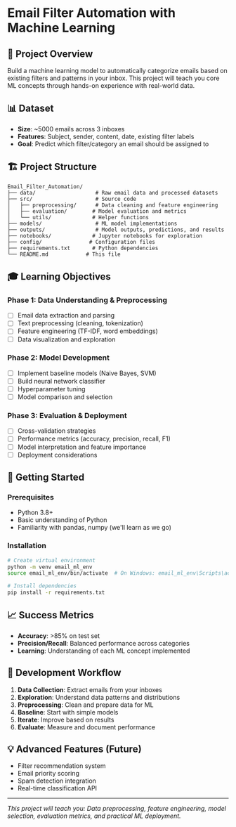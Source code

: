 # Email Filter Automation with Machine Learning

## 🎯 Project Overview
Build a machine learning model to automatically categorize emails based on existing filters and patterns in your inbox. This project will teach you core ML concepts through hands-on experience with real-world data.

## 📊 Dataset
- **Size**: ~5000 emails across 3 inboxes
- **Features**: Subject, sender, content, date, existing filter labels
- **Goal**: Predict which filter/category an email should be assigned to

## 🏗️ Project Structure

```
Email_Filter_Automation/
├── data/                   # Raw email data and processed datasets
├── src/                    # Source code
│   ├── preprocessing/      # Data cleaning and feature engineering
│   ├── evaluation/        # Model evaluation and metrics
│   └── utils/             # Helper functions
├── models/                 # ML model implementations
├── outputs/                # Model outputs, predictions, and results
├── notebooks/             # Jupyter notebooks for exploration
├── config/               # Configuration files
├── requirements.txt       # Python dependencies
└── README.md            # This file
```

## 🎓 Learning Objectives

### Phase 1: Data Understanding & Preprocessing
- [ ] Email data extraction and parsing
- [ ] Text preprocessing (cleaning, tokenization)
- [ ] Feature engineering (TF-IDF, word embeddings)
- [ ] Data visualization and exploration

### Phase 2: Model Development
- [ ] Implement baseline models (Naive Bayes, SVM)
- [ ] Build neural network classifier
- [ ] Hyperparameter tuning
- [ ] Model comparison and selection

### Phase 3: Evaluation & Deployment
- [ ] Cross-validation strategies
- [ ] Performance metrics (accuracy, precision, recall, F1)
- [ ] Model interpretation and feature importance
- [ ] Deployment considerations

## 🚀 Getting Started

### Prerequisites
- Python 3.8+
- Basic understanding of Python
- Familiarity with pandas, numpy (we'll learn as we go)

### Installation
```bash
# Create virtual environment
python -m venv email_ml_env
source email_ml_env/bin/activate  # On Windows: email_ml_env\Scripts\activate

# Install dependencies
pip install -r requirements.txt
```

## 📈 Success Metrics
- **Accuracy**: >85% on test set
- **Precision/Recall**: Balanced performance across categories
- **Learning**: Understanding of each ML concept implemented

## 🔄 Development Workflow
1. **Data Collection**: Extract emails from your inboxes
2. **Exploration**: Understand data patterns and distributions
3. **Preprocessing**: Clean and prepare data for ML
4. **Baseline**: Start with simple models
5. **Iterate**: Improve based on results
6. **Evaluate**: Measure and document performance

## 💡 Advanced Features (Future)
- Filter recommendation system
- Email priority scoring
- Spam detection integration
- Real-time classification API

---

*This project will teach you: Data preprocessing, feature engineering, model selection, evaluation metrics, and practical ML deployment.* 